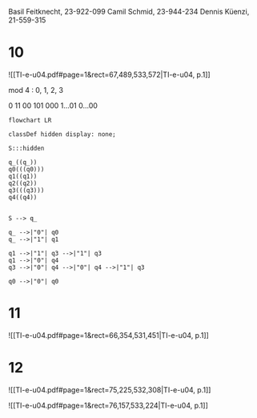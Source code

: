 
Basil Feitknecht, 23-922-099
Camil Schmid, 23-944-234
Dennis Küenzi, 21-559-315


# 10
![[TI-e-u04.pdf#page=1&rect=67,489,533,572|TI-e-u04, p.1]]


mod 4 : 0, 1, 2, 3

0
11
00
101
000
1...01
0...00


```mermaid
flowchart LR

classDef hidden display: none;

S:::hidden

q_((q_))
q0(((q0)))
q1((q1))
q2((q2))
q3(((q3)))
q4((q4))


S --> q_

q_ -->|"0"| q0
q_ -->|"1"| q1

q1 -->|"1"| q3 -->|"1"| q3
q1 -->|"0"| q4
q3 -->|"0"| q4 -->|"0"| q4 -->|"1"| q3

q0 -->|"0"| q0

```


# 11
![[TI-e-u04.pdf#page=1&rect=66,354,531,451|TI-e-u04, p.1]]



# 12

![[TI-e-u04.pdf#page=1&rect=75,225,532,308|TI-e-u04, p.1]]



![[TI-e-u04.pdf#page=1&rect=76,157,533,224|TI-e-u04, p.1]]
